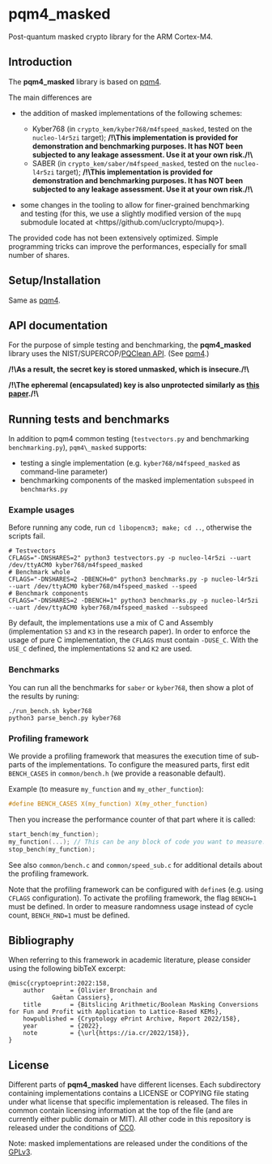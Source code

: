 # pqm4_masked
Post-quantum masked crypto library for the ARM Cortex-M4.

## Introduction
The **pqm4\_masked** library is based on [pqm4](https://github.com/mupq/pqm4).

The main differences are
* the addition of masked implementations of the following schemes:
    - Kyber768 (in `crypto_kem/kyber768/m4fspeed_masked`, tested on the `nucleo-l4r5zi` target);
    **/!\\This implementation is provided for demonstration and benchmarking purposes.
    It has NOT been subjected to any leakage assessment. Use it at your own risk./!\\**
    - SABER (in `crypto_kem/saber/m4fspeed_masked`, tested on the `nucleo-l4r5zi` target);
    **/!\\This implementation is provided for demonstration and benchmarking purposes.
    It has NOT been subjected to any leakage assessment. Use it at your own risk./!\\**

* some changes in the tooling to allow for finer-grained benchmarking and testing
  (for this, we use a slightly modified version of the `mupq` submodule located
  at <https//github.com/uclcrypto/mupq>).

The provided code has not been extensively optimized. Simple programming tricks can improve the 
performances, especially for small number of shares. 

## Setup/Installation

Same as [pqm4](https://github.com/mupq/pqm4).


## API documentation
For the purpose of simple testing and benchmarking, the **pqm4\_masked**
library uses the NIST/SUPERCOP/[PQClean
API](https://github.com/PQClean/PQClean).
(See [pqm4](https://github.com/mupq/pqm4).)

**/!\\As a result, the secret key is stored unmasked, which is insecure./!\\**

**/!\\The epheremal (encapsulated) key is also unprotected similarly as [this paper](https://tches.iacr.org/index.php/TCHES/article/view/9064)./!\\**

## Running tests and benchmarks

In addition to pqm4 common testing (`testvectors.py` and benchmarking `benchmarking.py`), `pqm4\_masked` supports:
* testing a single implementation (e.g. `kyber768/m4fspeed_masked` as command-line parameter)
* benchmarking components of the masked implementation `subspeed` in `benchmarks.py`

### Example usages

Before running any code, run `cd libopencm3; make; cd ..`, otherwise the scripts fail.

```shell
# Testvectors
CFLAGS="-DNSHARES=2" python3 testvectors.py -p nucleo-l4r5zi --uart /dev/ttyACM0 kyber768/m4fspeed_masked
# Benchmark whole
CFLAGS="-DNSHARES=2 -DBENCH=0" python3 benchmarks.py -p nucleo-l4r5zi --uart /dev/ttyACM0 kyber768/m4fspeed_masked --speed
# Benchmark components
CFLAGS="-DNSHARES=2 -DBENCH=1" python3 benchmarks.py -p nucleo-l4r5zi --uart /dev/ttyACM0 kyber768/m4fspeed_masked --subspeed
```

By default, the implementations use a mix of C and Assembly (implementation
`S3` and `K3` in the research paper). In order to enforce the usage of pure C
implementation, the `CFLAGS` must contain `-DUSE_C`. With the `USE_C` defined,
the implementations `S2` and `K2` are used.

### Benchmarks

You can run all the benchmarks for `saber` or `kyber768`, then show a plot of
the results by runing:

```shell
./run_bench.sh kyber768 
python3 parse_bench.py kyber768
```

### Profiling framework

We provide a profiling framework that measures the execution time of
sub-parts of the implementations.
To configure the measured parts, first edit `BENCH_CASES` in
`common/bench.h` (we provide a reasonable default).

Example (to measure `my_function` and `my_other_function`):
```c
#define BENCH_CASES X(my_function) X(my_other_function)
```

Then you increase the performance counter of that part where it is called:
```c 
start_bench(my_function);
my_function(...); // This can be any block of code you want to measure.
stop_bench(my_function);
```
See also `common/bench.c` and `common/speed_sub.c` for additional details about
the profiling framework. 

Note that the profiling framework can be configured with `define`s (e.g. using
`CFLAGS` configuration).
To activate the profiling framework, the flag `BENCH=1` must be defined.
In order to measure randomness usage instead of cycle count, `BENCH_RND=1` must be defined.

## Bibliography

When referring to this framework in academic literature, please consider using the following bibTeX excerpt:

```
@misc{cryptoeprint:2022:158,
    author       = {Olivier Bronchain and
		    Gaëtan Cassiers},
    title        = {Bitslicing Arithmetic/Boolean Masking Conversions for Fun and Profit with Application to Lattice-Based KEMs},
    howpublished = {Cryptology ePrint Archive, Report 2022/158},
    year         = {2022},
    note         = {\url{https://ia.cr/2022/158}},
}
```

## License
Different parts of **pqm4\_masked** have different licenses. 
Each subdirectory containing implementations contains a LICENSE or COPYING file stating 
under what license that specific implementation is released. 
The files in common contain licensing information at the top of the file (and 
are currently either public domain or MIT). 
All other code in this repository is released under the conditions of [CC0](https://creativecommons.org/publicdomain/zero/1.0/).

Note: masked implementations are released under the conditions of the
[GPLv3](https://www.gnu.org/licenses/gpl-3.0.txt).
